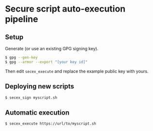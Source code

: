 # Secure script auto-execution pipeline

## Setup
Generate (or use an existing GPG signing key).

```bash
$ gpg --gen-key
$ gpg --armor --export "[your key id]"
```

Then edit `secex_execute` and replace the example public key with yours.


## Deploying new scripts
```bash
$ secex_sign myscript.sh
```

## Automatic execution
```bash
$ secex_execute https://url/to/myscript.sh
```

